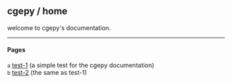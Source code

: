 ## cgepy / home
welcome to cgepy's documentation.
***
#### Pages
`a` [test-1](https://cgepy.github.io/docs/hello-world) (a simple test for the cgepy documentation)\
`b` [test-2](https://cgepy.github.io/docs/hello-world) (the same as test-1)
